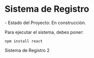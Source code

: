 <h1> Sistema de Registro </h1>
- Estado del Proyecto: En construcción.

Para ejecutar el sistema, debes poner:

```npm install react```

Sistema de Registro 2
